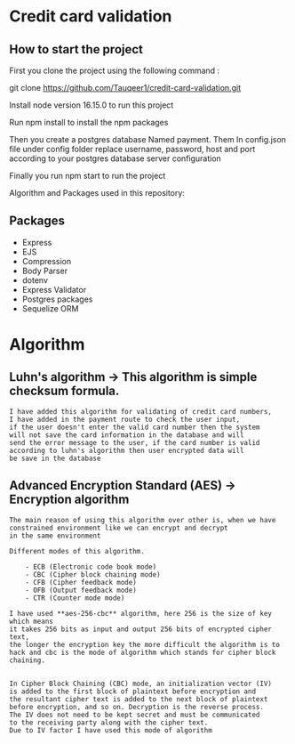 # Credit card validation

## How to start the project

First you clone the project using the following command :

git clone https://github.com/Tauqeer1/credit-card-validation.git

Install node version 16.15.0 to run this project

Run npm install to install the npm packages

Then you create a postgres database Named payment. Them In config.json file under config folder replace username, password, host and port according to your postgres database server configuration

Finally you run npm start to run the project

Algorithm and Packages used in this repository:

## Packages

- Express
- EJS
- Compression
- Body Parser
- dotenv
- Express Validator
- Postgres packages
- Sequelize ORM

# Algorithm

## Luhn's algorithm -> This algorithm is simple checksum formula.

    I have added this algorithm for validating of credit card numbers, 
    I have added in the payment route to check the user input, 
    if the user doesn't enter the valid card number then the system 
    will not save the card information in the database and will 
    send the error message to the user, if the card number is valid 
    according to luhn's algorithm then user encrypted data will 
    be save in the database

## Advanced Encryption Standard (AES) -> Encryption algorithm

    The main reason of using this algorithm over other is, when we have 
    constrained environment like we can encrypt and decrypt 
    in the same environment

    Different modes of this algorithm.

        - ECB (Electronic code book mode)
        - CBC (Cipher block chaining mode)
        - CFB (Cipher feedback mode)
        - OFB (Output feedback mode)
        - CTR (Counter mode mode)

    I have used **aes-256-cbc** algorithm, here 256 is the size of key which means 
    it takes 256 bits as input and output 256 bits of encrypted cipher text, 
    the longer the encryption key the more difficult the algorithm is to 
    hack and cbc is the mode of algorithm which stands for cipher block chaining.


    In Cipher Block Chaining (CBC) mode, an initialization vector (IV) 
    is added to the first block of plaintext before encryption and 
    the resultant cipher text is added to the next block of plaintext 
    before encryption, and so on. Decryption is the reverse process. 
    The IV does not need to be kept secret and must be communicated 
    to the receiving party along with the cipher text.
    Due to IV factor I have used this mode of algorithm
